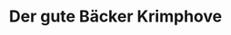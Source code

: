 ---
title: "Der gute Bäcker Krimphove"
url: /muenster/der-gute-baecker-krimphove-geiststrasse/
shop: Bäckerei
---